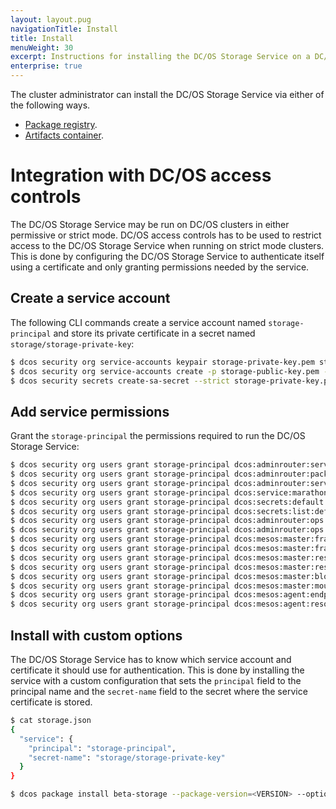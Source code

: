 ```yaml
---
layout: layout.pug
navigationTitle: Install
title: Install
menuWeight: 30
excerpt: Instructions for installing the DC/OS Storage Service on a DC/OS cluster.
enterprise: true
---
```


The cluster administrator can install the DC/OS Storage Service via either of the following ways.

* [Package registry](./package-registry-based/).
* [Artifacts container](./artifacts-container-based/).

# Integration with DC/OS access controls

The DC/OS Storage Service may be run on DC/OS clusters in either permissive or strict mode. DC/OS access controls has to be used to restrict access to the DC/OS Storage Service when running on strict mode clusters. This is done by configuring the DC/OS Storage Service to authenticate itself using a certificate and only granting permissions needed by the service.

## Create a service account

The following CLI commands create a service account named `storage-principal` and store its private certificate in a secret named `storage/storage-private-key`:

```bash
$ dcos security org service-accounts keypair storage-private-key.pem storage-public-key.pem
$ dcos security org service-accounts create -p storage-public-key.pem -d "DSS service account" storage-principal
$ dcos security secrets create-sa-secret --strict storage-private-key.pem storage-principal storage/storage-private-key
```

## Add service permissions

Grant the `storage-principal` the permissions required to run the DC/OS Storage Service:

```bash
$ dcos security org users grant storage-principal dcos:adminrouter:service:marathon full
$ dcos security org users grant storage-principal dcos:adminrouter:package full
$ dcos security org users grant storage-principal dcos:adminrouter:service:storage full
$ dcos security org users grant storage-principal dcos:service:marathon:marathon:services:/ full
$ dcos security org users grant storage-principal dcos:secrets:default:/storage/\* full
$ dcos security org users grant storage-principal dcos:secrets:list:default:/storage read
$ dcos security org users grant storage-principal dcos:adminrouter:ops:ca:rw full
$ dcos security org users grant storage-principal dcos:adminrouter:ops:ca:ro full
$ dcos security org users grant storage-principal dcos:mesos:master:framework:principal:storage-principal full
$ dcos security org users grant storage-principal dcos:mesos:master:framework:role full
$ dcos security org users grant storage-principal dcos:mesos:master:reservation delete
$ dcos security org users grant storage-principal dcos:mesos:master:reservation:role full
$ dcos security org users grant storage-principal dcos:mesos:master:block_disk:role full
$ dcos security org users grant storage-principal dcos:mesos:master:mount_disk:role full
$ dcos security org users grant storage-principal dcos:mesos:agent:endpoint:path:/api/v1 full
$ dcos security org users grant storage-principal dcos:mesos:agent:resource_provider_config full
```

## Install with custom options

The DC/OS Storage Service has to know which service account and certificate it should use for authentication. This is done by installing the service with a custom configuration that sets the `principal` field to the principal name and the `secret-name` field to the secret where the service certificate is stored.

```bash
$ cat storage.json
{
  "service": {
    "principal": "storage-principal",
    "secret-name": "storage/storage-private-key"
  }
}

$ dcos package install beta-storage --package-version=<VERSION> --options=storage.json
```
